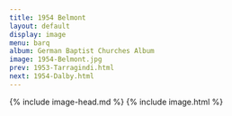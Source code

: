 ```yaml
---
title: 1954 Belmont
layout: default
display: image
menu: barq
album: German Baptist Churches Album
image: 1954-Belmont.jpg
prev: 1953-Tarragindi.html
next: 1954-Dalby.html
---
```

{% include image-head.md %}
{% include image.html %}